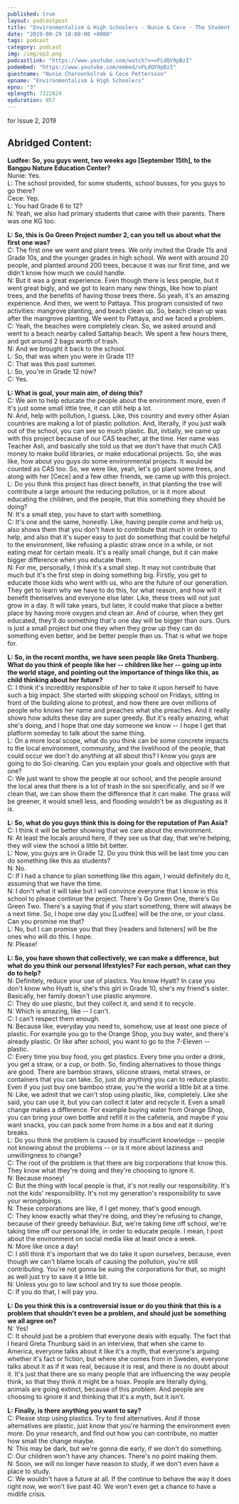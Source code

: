 ```yaml
---
published: true
layout: podcastpost
title: "Environmentalism & High Schoolers - Nunie & Cece - The Student Report Podcast EP. 3"
date: "2019-09-29 18:00:00 +0800"
tags: podcast
category: podcast
img: /img/ep3.png
podcastlink: "https://www.youtube.com/watch?v=vFLdQV9pBzI"
podembed: "https://www.youtube.com/embed/vFLdQV9pBzI"
guestname: "Nunie Charoonkolrak & Cece Pettersson"
epname: "Environmentalism & High Schoolers"
epno: "3"
eplength: 7322824  
epduration: 857
---
```

for Issue 2, 2019

Abridged Content:
------
**Ludfee: So, you guys went, two weeks ago [September 15th], to the Bangpu Nature Education Center?**
<br>Nunie: Yes.
<br>L: The school provided, for some students, school busses, for you guys to go there?
<br>Cece: Yep.
<br>L: You had Grade 6 to 12?
<br>N: Yeah, we also had primary students that came with their parents. There was one KG too.

**L: So, this is Go Green Project number 2, can you tell us about what the first one was?**
<br>C: The first one we went and plant trees. We only invited the Grade 11s and Grade 10s, and the younger grades in high school. We went with around 20 people, and planted around 200 trees, because it was our first time, and we didn't know how much we could handle.
<br>N: But it was a great experience. Even though there is less people, but it went great bigly, and we got to learn many new things, like how to plant trees, and the benefits of having those trees there. So yeah, it's an amazing experience. And then, we went to Pattaya. This program consisted of two activities: mangrove planting, and beach clean up. So, beach clean up was after the mangrove planting. We went to Pattaya, and we faced a problem.
<br>C: Yeah, the beaches were completely clean. So, we asked around and went to a beach nearby called Sattahip beach. We spent a few hours there, and got around 2 bags worth of trash.
<br>N: And we brought it back to the school.
<br>L: So, that was when you were in Grade 11?
<br>C: That was this past summer.
<br>L: So, you're in Grade 12 now?
<br>C: Yes.

**L: What is goal, your main aim, of doing this?**
<br>C: We aim to help educate the people about the environment more, even if it's just some small little tree, it can still help a lot.
<br>N: And, help with pollution, I guess. Like, this country and every other Asian countries are making a lot of plastic pollution. And, literally, if you just walk out of the school, you can see so much plastic. But, initially, we came up with this project because of our CAS teacher, at the time. Her name was Teacher Asli, and basically she told us that we don't have that much CAS money to make build libraries, or make educational projects. So, she was like, how about you guys do some environmental projects. It would be counted as CAS too. So, we were like, yeah, let's go plant some trees, and along with her [Cece] and a few other friends, we came up with this project.
<br>L: Do you think this project has direct benefit, in that planting the tree will contribute a large amount the reducing pollution, or is it more about educating the children, and the people, that this something they should be doing?
<br>N: It's a small step, you have to start with something.
<br>C: It's one and the same, honestly. Like, having people come and help us, also shows them that you don't have to contribute that much in order to help, and also that it's super easy to just do something that could be helpful to the environment, like refusing a plastic straw once in a while, or not eating meat for certain meals. It's a really small change, but it can make bigger difference when you educate them.
<br>N: For me, personally, I think it's a small step. It may not contribute that much but it's the first step in doing something big. Firstly, you get to educate those kids who went with us, who are the future of our generation. They get to learn why we have to do this, for what reason, and how will it benefit themselves and everyone else later. Like, these trees will not just grow in a day. It will take years, but later, it could make that place a better place by having more oxygen and clean air. And of course, when they get educated, they'll do something that's one day will be bigger than ours. Ours is just a small project but one they when they grow up they can do something even better, and be better people than us. That is what we hope for.

**L: So, in the recent months, we have seen people like Greta Thunberg. What do you think of people like her -- children like her -- going up into the world stage, and pointing out the importance of things like this, as child thinking about her future?**
<br>C: I think it's incredibly responsible of her to take it upon herself to have such a big impact. She started with skipping school on Fridays, sitting in front of the building alone to protest, and now there are over millions of people who knows her name and preaches what she preaches. And it really shows how adults these day are super greedy. But it's really amazing, what she's doing, and I hope that one day someone we know -- I hope I get that platform someday to talk about the same thing.
<br>L: On a more local scope, what do you think can be some concrete impacts to the local environment, community, and the livelihood of the people, that could occur we don't do anything at all about this? I know you guys are going to do Soi cleaning. Can you explain your goals and objective with that one?
<br>C: We just want to show the people at our school, and the people around the local area that there is a lot of trash in the soi specifically, and so if we clean that, we can show them the difference that it can make. The grass will be greener, it would smell less, and flooding wouldn't be as disgusting as it is.

**L: So, what do you guys think this is doing for the reputation of Pan Asia?**
<br>C: I think it will be better showing that we care about the environment.
<br>N: At least the locals around here, if they see us that day, that we're helping, they will view the school a little bit better.
<br>L: Now, you guys are in Grade 12. Do you think this will be last time you can do something like this as students?
<br>N: No.
<br>C: If I had a chance to plan something like this again, I would definitely do it, assuming that we have the time.
<br>N: I don't what it will take but I will convince everyone that I know in this school to please continue the project. There's Go Green One, there's Go Green Two. There's a saying that if you start something, there will always be a next time. So, I hope one day you [Ludfee] will be the one, or your class. Can you promise me that?
<br>L: No, but I can promise you that they [readers and listeners] will be the ones who will do this. I hope.
<br>N: Please!

**L: So, you have shown that collectively, we can make a difference, but what do you think our personal lifestyles? For each person, what can they do to help?**
<br>N: Definitely, reduce your use of plastics. You know Hyatt? In case you don't know who Hyatt is, she's this girl in Grade 10, she's my friend's sister. Basically, her family doesn't use plastic anymore. 
<br>C: They do use plastic, but they collect it, and send it to recycle.
<br>N: Which is amazing, like -- I can't.
<br>C: I can't respect them enough.
<br>N: Because like, everyday you need to, somehow, use at least one piece of plastic. For example you go to the Orange Shop, you buy water, and there's already plastic. Or like after school, you want to go to the 7-Eleven -- plastic. 
<br>C: Every time you buy food, you get plastics. Every time you order a drink, you get a straw, or a cup, or both. So, finding alternatives to those things are good. There are bamboo straws, silicone straws, metal straws, or containers that you can take. So, just do anything you can to reduce plastic. Even if you just buy one bamboo straw, you're the world a little bit at a time.
<br>N: Like, we admit that we can't stop using plastic, like, completely. Like she said, you can use it, but you can collect it later and recycle it. Even a small change makes a difference. For example buying water from Orange Shop, you can bring your own bottle and refill it in the cafeteria, and maybe if you want snacks, you can pack some from home in a box and eat it during breaks. 
<br>L: Do you think the problem is caused by insufficient knowledge -- people not knowing about the problems --  or is it more about laziness and unwillingness to change?
<br>C: The root of the problem is that there are big corporations that know this. They know what they're doing and they're choosing to ignore it. 
<br>N: Because money!
<br>C: But the thing with local people is that, it's not really our responsibility. It's not the kids' responsibility. It's not my generation's responsibility to save your wrongdoings. 
<br>N: These corporations are like, if I get money, that's good enough.
<br>C: They know exactly what they're doing, and they're refusing to change, because of their greedy behaviour. But, we're taking time off school, we're taking time off our personal life, in order to educate people. I mean, I post about the environment on social media like at least once a week.
<br>N: More like once a day!
<br>C: I still think it's important that we do take it upon ourselves, because, even though we can't blame locals of causing the pollution, you're still contributing. You're not gonna be suing the corporations for that, so might as well just try to save it a little bit.
<br>N: Unless you go to law school and try to sue those people.
<br>C: If you do that, I will pay you.

**L: Do you think this is a controversial issue or do you think that this is a problem that shouldn't even be a problem, and should just be something we all agree on?**
<br>N: Yes!
<br>C: It should just be a problem that everyone deals with equally. The fact that I heard Greta Thunburg said in an interview, that when she came to America, everyone talks about it like it's a myth, that everyone's arguing whether it's fact or fiction, but where she comes from in Sweden, everyone talks about it as if it was real, because it is real, and there is no doubt about it. It's just that there are so many people that are influencing the way people think, so that they think it might be a hoax. People are literally dying, animals are going extinct, because of this problem. And people are choosing to ignore it and thinking that it's a myth, but it isn't. 

**L: Finally, is there anything you want to say?**
<br>C: Please stop using plastics. Try to find alternatives. And if those alternatives are plastic, just know that you're harming the environment even more. Do your research, and find out how you can contribute, no matter how small the change maybe.
<br>N: This may be dark, but we're gonna die early, if we don't do something. 
<br>C: Our children won't have any chances. There's no point making them.
<br>N: Soon, we will no longer have reason to study, if we don't even have a place to study.
<br>C: We wouldn't have a future at all. If the continue to behave the way it does right now, we won't live past 40. We won't even get a chance to have a midlife crisis. 